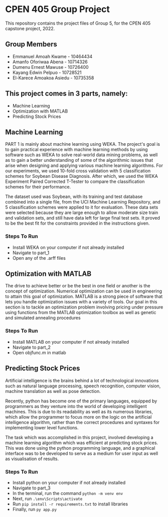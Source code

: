 # CPEN 405 Group Project
This repository contains the project files of Group 5, for the CPEN 405 capstone project, 2022.

## Group Members
* Emmanuel Amoah Kwame - 10464434
* Amanfo Oforiwaa Abena - 10714326
* Dumenu Ernest Mawuse - 10726400
* Kayang Edwin Pelpuo - 10728521 
* El-Karece Amoakoa Asiedu - 10735358


## This project comes in 3 parts, namely:
* Machine Learning
* Optimization with MATLAB
* Predicting Stock Prices

## Machine Learning
PART 1 is mainly about machine learning using WEKA. The project's goal is to gain practical experience with machine learning methods by using software such as WEKA to solve real-world data mining problems, as well as to gain a better understanding of some of the algorithmic issues that arise when designing and applying various machine learning algorithms. For our experiments, we used 10-fold cross validation with 5 classification schemes for Soybean Disease Diagnosis. After which, we used the WEKA  Experiment Paired Corrected T-Tester to compare the classification schemes for their performance. 

The dataset used was Soybean, with its training and test database combined into a single file, from the UCI Machine Learning Repository, and 5 classification schemes were applied to it for evaluation. These data sets were selected because they are large enough to allow moderate size train and validation sets, and still have data left for large final test sets. It proved to be the best fit for the constraints provided in the instructions given.

### Steps To Run
* Install WEKA on your computer if not already installed
* Navigate to part_1
* Open any of the .arff files

## Optimization with MATLAB
The drive to achieve better or be the best in one field or another is the concept of optimization. Numerical optimization can be used in engineering to attain this goal of optimization. MATLAB is a strong piece of software that lets you handle optimization issues with a variety of tools. Our goal in this section is to tackle an optimization problem involving pricing under pressure using functions from the MATLAB optimization toolbox as well as genetic and simulated annealing procedures

### Steps To Run
* Install MATLAB on your computer if not already installed
* Navigate to part_2
* Open objfunc.m in matlab

## Predicting Stock Prices
Artificial intelligence is the brains behind a lot of technological innovations such as natural language processing, speech recognition, computer vision, machine translation as well as pose detection. 

Recently, python has become one of the primary languages, equipped by programmers as they venture into the world of developing intelligent machines. This is due to its readability as well as its numerous libraries, which allow the programmer to focus more on the logic on the artificial intelligence algorithm, rather than the correct procedures and syntaxes for implementing lower level functions.

The task which was accomplished in this project, involved developing a machine learning algorithm which was efficient at predicting stock prices. This was done using the python programming language, and a graphical interface was to be developed to serve as a medium for user input as well as visualisation of results.

### Steps To Run
* Install python on your computer if not already installed
* Navigate to part_3
* In the terminal, run the command `python -m venv env`
* Next, run `.\env\Scripts\activate`
* Run `pip install -r requirements.txt` to install libraries
* Finally, run `py app.py`